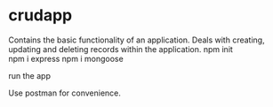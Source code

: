 # crudapp
Contains the basic functionality of an application. Deals with creating, updating and deleting records within the application.
npm init <br>
npm i express 
npm i mongoose

run the app

Use postman for convenience.
